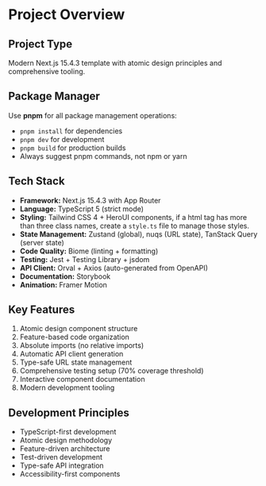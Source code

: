 # Project Overview

## Project Type
Modern Next.js 15.4.3 template with atomic design principles and comprehensive tooling.

## Package Manager
Use **pnpm** for all package management operations:
- `pnpm install` for dependencies
- `pnpm dev` for development
- `pnpm build` for production builds
- Always suggest pnpm commands, not npm or yarn

## Tech Stack
- **Framework:** Next.js 15.4.3 with App Router
- **Language:** TypeScript 5 (strict mode)
- **Styling:** Tailwind CSS 4 + HeroUI components, if a html tag has more than three class names, create a `style.ts` file to manage those styles.
- **State Management:** Zustand (global), nuqs (URL state), TanStack Query (server state)
- **Code Quality:** Biome (linting + formatting)
- **Testing:** Jest + Testing Library + jsdom
- **API Client:** Orval + Axios (auto-generated from OpenAPI)
- **Documentation:** Storybook
- **Animation:** Framer Motion

## Key Features
1. Atomic design component structure
2. Feature-based code organization
3. Absolute imports (no relative imports)
4. Automatic API client generation
5. Type-safe URL state management
6. Comprehensive testing setup (70% coverage threshold)
7. Interactive component documentation
8. Modern development tooling

## Development Principles
- TypeScript-first development
- Atomic design methodology
- Feature-driven architecture
- Test-driven development
- Type-safe API integration
- Accessibility-first components 